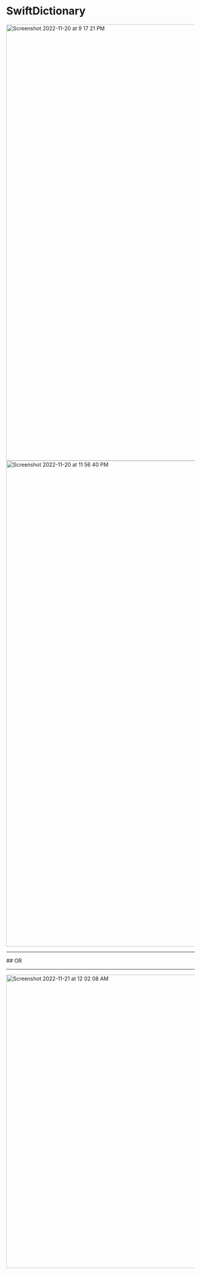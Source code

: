 # SwiftDictionary
<img width="1167" alt="Screenshot 2022-11-20 at 9 17 21 PM" src="https://user-images.githubusercontent.com/55745745/202911712-5c41cd8a-c03c-4aeb-bb40-724c28d3049d.png">
<img width="1300" alt="Screenshot 2022-11-20 at 11 56 40 PM" src="https://user-images.githubusercontent.com/55745745/202919312-7ec255ee-b4f9-4d53-90d8-cccb1ebbfc8a.png">
<hr>
## OR
<hr>

<img width="785" alt="Screenshot 2022-11-21 at 12 02 08 AM" src="https://user-images.githubusercontent.com/55745745/202919738-9e282d06-3fd6-4b3b-8a97-34201735d9d1.png">
<!-- import UIKit
class ViewController: UIViewController {
override func viewDidLoad() {
super.viewDidLoad()
let path = Bundle.main.path(for Resource: "colors", of Type: "json")
let url = URL (fileURLWithPath: path!)
do {
let data = try Data (contents of: url)
let colors = try JSONDecoder ().decode([String: [Int]].self, from: data)
print (colors)
}
catch {}
}
} -->
